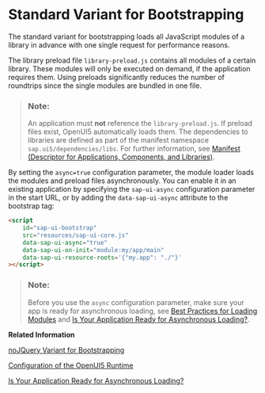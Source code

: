 <!-- loio91f1f4536f4d1014b6dd926db0e91070 -->

# Standard Variant for Bootstrapping

The standard variant for bootstrapping loads all JavaScript modules of a library in advance with one single request for performance reasons.

The library preload file `library-preload.js` contains all modules of a certain library. These modules will only be executed on demand, if the application requires them. Using preloads significantly reduces the number of roundtrips since the single modules are bundled in one file.

> ### Note:  
> An application must **not** reference the `library-preload.js`. If preload files exist, OpenUI5 automatically loads them. The dependencies to libraries are defined as part of the manifest namespace `sap.ui5/dependencies/libs`. For further information, see [Manifest \(Descriptor for Applications, Components, and Libraries\)](manifest-descriptor-for-applications-components-and-libraries-be0cf40.md).

By setting the `async=true` configuration parameter, the module loader loads the modules and preload files asynchronously. You can enable it in an existing application by specifying the `sap-ui-async` configuration parameter in the start URL, or by adding the `data-sap-ui-async` attribute to the bootstrap tag:

```html
<script
    id="sap-ui-bootstrap"
    src="resources/sap-ui-core.js"
    data-sap-ui-async="true"
    data-sap-ui-on-init="module:my/app/main"
    data-sap-ui-resource-roots='{"my.app": "./"}'
></script>
```

> ### Note:  
> Before you use the `async` configuration parameter, make sure your app is ready for asynchronous loading, see [Best Practices for Loading Modules](best-practices-for-loading-modules-00737d6.md) and [Is Your Application Ready for Asynchronous Loading?](../03_Get-Started/is-your-application-ready-for-asynchronous-loading-493a15a.md).

**Related Information**  


[noJQuery Variant for Bootstrapping](nojquery-variant-for-bootstrapping-91f1dd0.md "The noJQuery variant supports bootstrapping for an application that already integrates jQuery or uses a different jQuery version than OpenUI5.")

[Configuration of the OpenUI5 Runtime](configuration-of-the-openui5-runtime-91f08de.md "OpenUI5 provides several options for the configuration of the OpenUI5 runtime. The possible ways to provide input for the available configuration options are described in detail.")

[Is Your Application Ready for Asynchronous Loading?](../03_Get-Started/is-your-application-ready-for-asynchronous-loading-493a15a.md "Find a collection of information that helps you to find out if your application is ready for asynchronous loading.")

